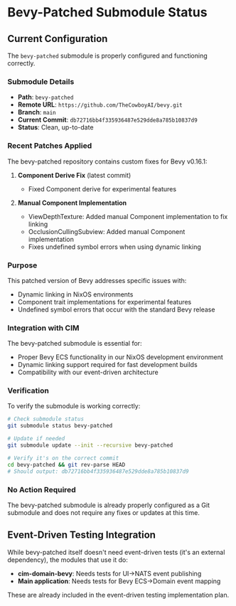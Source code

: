 # Bevy-Patched Submodule Status

## Current Configuration

The `bevy-patched` submodule is properly configured and functioning correctly.

### Submodule Details

- **Path**: `bevy-patched`
- **Remote URL**: `https://github.com/TheCowboyAI/bevy.git`
- **Branch**: `main`
- **Current Commit**: `db72716bb4f335936487e529dde8a785b10837d9`
- **Status**: Clean, up-to-date

### Recent Patches Applied

The bevy-patched repository contains custom fixes for Bevy v0.16.1:

1. **Component Derive Fix** (latest commit)
   - Fixed Component derive for experimental features
   
2. **Manual Component Implementation**
   - ViewDepthTexture: Added manual Component implementation to fix linking
   - OcclusionCullingSubview: Added manual Component implementation
   - Fixes undefined symbol errors when using dynamic linking

### Purpose

This patched version of Bevy addresses specific issues with:
- Dynamic linking in NixOS environments
- Component trait implementations for experimental features
- Undefined symbol errors that occur with the standard Bevy release

### Integration with CIM

The bevy-patched submodule is essential for:
- Proper Bevy ECS functionality in our NixOS development environment
- Dynamic linking support required for fast development builds
- Compatibility with our event-driven architecture

### Verification

To verify the submodule is working correctly:

```bash
# Check submodule status
git submodule status bevy-patched

# Update if needed
git submodule update --init --recursive bevy-patched

# Verify it's on the correct commit
cd bevy-patched && git rev-parse HEAD
# Should output: db72716bb4f335936487e529dde8a785b10837d9
```

### No Action Required

The bevy-patched submodule is already properly configured as a Git submodule and does not require any fixes or updates at this time.

## Event-Driven Testing Integration

While bevy-patched itself doesn't need event-driven tests (it's an external dependency), the modules that use it do:

- **cim-domain-bevy**: Needs tests for UI→NATS event publishing
- **Main application**: Needs tests for Bevy ECS→Domain event mapping

These are already included in the event-driven testing implementation plan. 